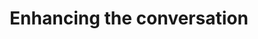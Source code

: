 ---
title: Enhancing the conversation
redirect_to:
  - https://www.ibm.com/support/knowledgecenter/SS7P7S_ind/watson-assistant-solutions/skill/skill_features.html
---